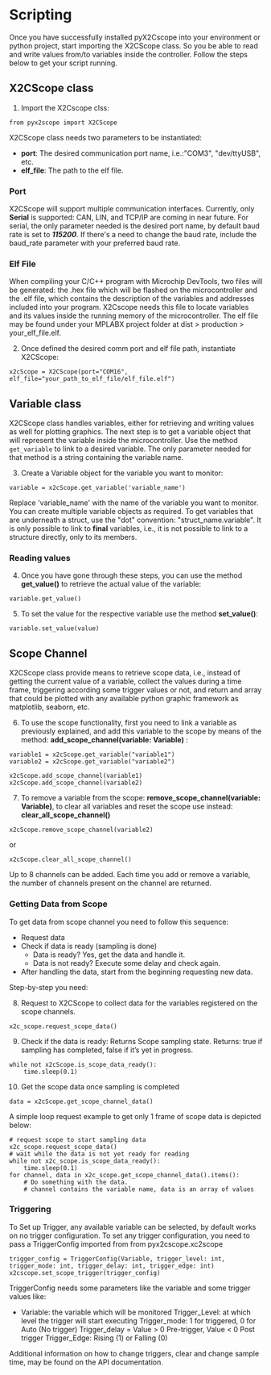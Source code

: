 # Scripting

Once you have successfully installed pyX2Cscope into your environment or python project,
start importing the X2CScope class. So you be able to read and write values from/to variables 
inside the controller. Follow the steps below to get your script running.

## X2CScope class

1. Import the X2Cscope clss:
```
from pyx2scope import X2CScope
``` 

X2CScope class needs two parameters to be instantiated:
- **port**: The desired communication port name, i.e.:"COM3", "dev/ttyUSB", etc.
- **elf_file**: The path to the elf file. 

### Port
X2CScope will support multiple communication interfaces. Currently, only **Serial** is supported: CAN, LIN, 
and TCP/IP are coming in near future. For serial, the only parameter needed is the desired port name, by 
default baud rate is set to **_115200_**. If there's a need to change the baud rate, include the baud_rate 
parameter with your preferred baud rate.

### Elf File
When compiling your C/C++ program with Microchip DevTools, two files will be generated: the .hex file which
will be flashed on the microcontroller and the .elf file, which contains the description of the variables
and addresses included into your program. X2Cscope needs this file to locate variables and its values inside
the running memory of the microcontroller. The elf file may be found under your MPLABX project folder at 
dist > production > your_elf_file.elf.

2. Once defined the desired comm port and elf file path, instantiate X2CScope:

```
x2cScope = X2CScope(port="COM16", elf_file="your_path_to_elf_file/elf_file.elf")
```  

## Variable class

X2CScope class handles variables, either for retrieving and writing values as well for plotting graphics.
The next step is to get a variable object that will represent the variable inside the microcontroller.
Use the method `get_variable` to link to a desired variable. The only parameter needed for that method
is a string containing the variable name. 

3. Create a Variable object for the variable you want to monitor:
```
variable = x2cScope.get_variable('variable_name')
```
Replace 'variable_name' with the name of the variable you want to monitor. You can create multiple variable 
objects as required. To get variables that are underneath a struct, use the "dot" convention: 
"struct_name.variable". It is only possible to link to **final** variables, i.e., it is not possible to
link to a structure directly, only to its members.

### Reading values

4. Once you have gone through these steps, you can use the method **get_value()** to retrieve the actual 
value of the variable:
``` 
variable.get_value() 
```
5. To set the value for the respective variable use the method **set_value()**:
```
variable.set_value(value)
```
## Scope Channel

X2CScope class provide means to retrieve scope data, i.e., instead of getting the current value of
a variable, collect the values during a time frame, triggering according some trigger values or not,
and return and array that could be plotted with any available python graphic framework as matplotlib,
seaborn, etc.  
 
6. To use the scope functionality, first you need to link a variable as previously explained, and 
add this variable to the scope by means of the method: **add_scope_channel(variable: Variable)** : 
```
variable1 = x2cScope.get_variable("variable1")
variable2 = x2cScope.get_variable("variable2")

x2cScope.add_scope_channel(variable1)
x2cScope.add_scope_channel(variable2)
```

7. To remove a variable from the scope: **remove_scope_channel(variable: Variable)**, to clear all
variables and reset the scope use instead: **clear_all_scope_channel()**
```
x2cScope.remove_scope_channel(variable2)
```
or 
```
x2cScope.clear_all_scope_channel()
```

Up to 8 channels can be added. Each time you add or remove a variable, the number of channels present
on the channel are returned. 

### Getting Data from Scope

To get data from scope channel you need to follow this sequence:

* Request data
* Check if data is ready (sampling is done)
    * Data is ready? Yes, get the data and handle it.
    * Data is not ready? Execute some delay and check again.
* After handling the data, start from the beginning requesting new data.

Step-by-step you need:

8. Request to X2CScope to collect data for the variables registered on the scope channels.  
```
x2c_scope.request_scope_data()
```

9. Check if the data is ready: 
Returns Scope sampling state. Returns: true if sampling has completed, false if it’s yet in progress.  
```
while not x2cScope.is_scope_data_ready():
    time.sleep(0.1)
```
10. Get the scope data once sampling is completed
```
data = x2cScope.get_scope_channel_data()
```

A simple loop request example to get only 1 frame of scope data is depicted below:
```
# request scope to start sampling data
x2c_scope.request_scope_data()
# wait while the data is not yet ready for reading
while not x2c_scope.is_scope_data_ready():
    time.sleep(0.1)
for channel, data in x2c_scope.get_scope_channel_data().items():
    # Do something with the data. 
    # channel contains the variable name, data is an array of values 
```

### Triggering 

To Set up Trigger, any available variable can be selected, by default works on no trigger configuration.
To set any trigger configuration, you need to pass a TriggerConfig imported from from pyx2cscope.xc2scope
```
trigger_config = TriggerConfig(Variable, trigger_level: int, trigger_mode: int, trigger_delay: int, trigger_edge: int)
x2cscope.set_scope_trigger(trigger_config)
```

TriggerConfig needs some parameters like the variable and some trigger values like:

* Variable: the variable which will be monitored
Trigger_Level: at which level the trigger will start executing
Trigger_mode: 1 for triggered, 0 for Auto (No trigger)
Trigger_delay = Value > 0 Pre-trigger, Value < 0 Post trigger
Trigger_Edge: Rising (1) or Falling (0)

Additional information on how to change triggers, clear and change sample time, may be
found on the API documentation.

